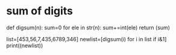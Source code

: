 # sum of digits

def digsum(n):
  sum=0
  for ele in str(n):
    sum+=int(ele)
  return (sum)

list=[453,56,7,435,6789,346]
newlist=[digsum(i) for i in list if i&1]
print((newlist))
